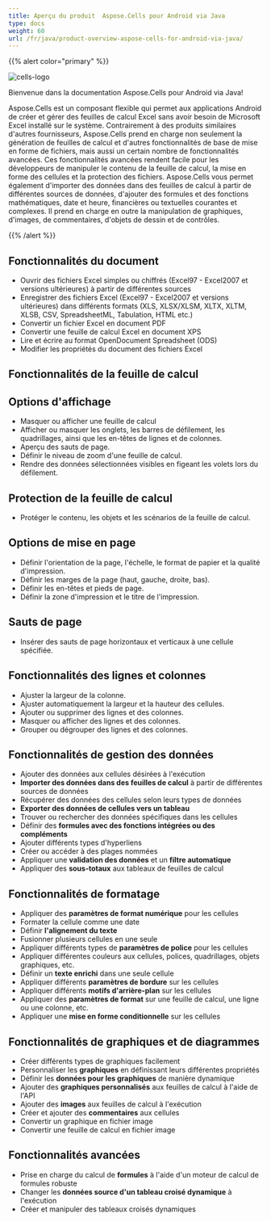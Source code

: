 ```yaml
---
title: Aperçu du produit  Aspose.Cells pour Android via Java
type: docs
weight: 60
url: /fr/java/product-overview-aspose-cells-for-android-via-java/
---
```


{{% alert color="primary" %}} 

![cells-logo](50528297.png)

Bienvenue dans la documentation Aspose.Cells pour Android via Java!

Aspose.Cells est un composant flexible qui permet aux applications Android de créer et gérer des feuilles de calcul Excel sans avoir besoin de Microsoft Excel installé sur le système. Contrairement à des produits similaires d'autres fournisseurs, Aspose.Cells prend en charge non seulement la génération de feuilles de calcul et d'autres fonctionnalités de base de mise en forme de fichiers, mais aussi un certain nombre de fonctionnalités avancées. Ces fonctionnalités avancées rendent facile pour les développeurs de manipuler le contenu de la feuille de calcul, la mise en forme des cellules et la protection des fichiers. Aspose.Cells vous permet également d'importer des données dans des feuilles de calcul à partir de différentes sources de données, d'ajouter des formules et des fonctions mathématiques, date et heure, financières ou textuelles courantes et complexes. Il prend en charge en outre la manipulation de graphiques, d'images, de commentaires, d'objets de dessin et de contrôles.

{{% /alert %}} 
## **Fonctionnalités du document**
- Ouvrir des fichiers Excel simples ou chiffrés (Excel97 - Excel2007 et versions ultérieures) à partir de différentes sources
- Enregistrer des fichiers Excel (Excel97 - Excel2007 et versions ultérieures) dans différents formats (XLS, XLSX/XLSM, XLTX, XLTM, XLSB, CSV, SpreadsheetML, Tabulation, HTML etc.)
- Convertir un fichier Excel en document PDF
- Convertir une feuille de calcul Excel en document XPS
- Lire et écrire au format OpenDocument Spreadsheet (ODS)
- Modifier les propriétés du document des fichiers Excel
## **Fonctionnalités de la feuille de calcul**
## **Options d'affichage**
- Masquer ou afficher une feuille de calcul
- Afficher ou masquer les onglets, les barres de défilement, les quadrillages, ainsi que les en-têtes de lignes et de colonnes.
- Aperçu des sauts de page.
- Définir le niveau de zoom d'une feuille de calcul.
- Rendre des données sélectionnées visibles en figeant les volets lors du défilement.
## **Protection de la feuille de calcul**
- Protéger le contenu, les objets et les scénarios de la feuille de calcul.
## **Options de mise en page**
- Définir l'orientation de la page, l'échelle, le format de papier et la qualité d'impression.
- Définir les marges de la page (haut, gauche, droite, bas).
- Définir les en-têtes et pieds de page.
- Définir la zone d'impression et le titre de l'impression.
## **Sauts de page**
- Insérer des sauts de page horizontaux et verticaux à une cellule spécifiée.
## **Fonctionnalités des lignes et colonnes**
- Ajuster la largeur de la colonne.
- Ajuster automatiquement la largeur et la hauteur des cellules.
- Ajouter ou supprimer des lignes et des colonnes.
- Masquer ou afficher des lignes et des colonnes.
- Grouper ou dégrouper des lignes et des colonnes.
## **Fonctionnalités de gestion des données**
- Ajouter des données aux cellules désirées à l'exécution
- **Importer des données dans des feuilles de calcul** à partir de différentes sources de données
- Récupérer des données des cellules selon leurs types de données
- **Exporter des données de cellules vers un tableau**
- Trouver ou rechercher des données spécifiques dans les cellules
- Définir des **formules avec des fonctions intégrées ou des compléments**
- Ajouter différents types d'hyperliens
- Créer ou accéder à des plages nommées
- Appliquer une **validation des données** et un **filtre automatique**
- Appliquer des **sous-totaux** aux tableaux de feuilles de calcul
## **Fonctionnalités de formatage**
- Appliquer des **paramètres de format numérique** pour les cellules
- Formater la cellule comme une date
- Définir **l'alignement du texte**
- Fusionner plusieurs cellules en une seule
- Appliquer différents types de **paramètres de police** pour les cellules
- Appliquer différentes couleurs aux cellules, polices, quadrillages, objets graphiques, etc.
- Définir un **texte enrichi** dans une seule cellule
- Appliquer différents **paramètres de bordure** sur les cellules
- Appliquer différents **motifs d'arrière-plan** sur les cellules
- Appliquer des **paramètres de format** sur une feuille de calcul, une ligne ou une colonne, etc.
- Appliquer une **mise en forme conditionnelle** sur les cellules
## **Fonctionnalités de graphiques et de diagrammes**
- Créer différents types de graphiques facilement
- Personnaliser les **graphiques** en définissant leurs différentes propriétés
- Définir les **données pour les graphiques** de manière dynamique
- Ajouter des **graphiques personnalisés** aux feuilles de calcul à l'aide de l'API
- Ajouter des **images** aux feuilles de calcul à l'exécution
- Créer et ajouter des **commentaires** aux cellules
- Convertir un graphique en fichier image
- Convertir une feuille de calcul en fichier image
## **Fonctionnalités avancées**
- Prise en charge du calcul de **formules** à l'aide d'un moteur de calcul de formules robuste
- Changer les **données source d'un tableau croisé dynamique** à l'exécution
- Créer et manipuler des tableaux croisés dynamiques
